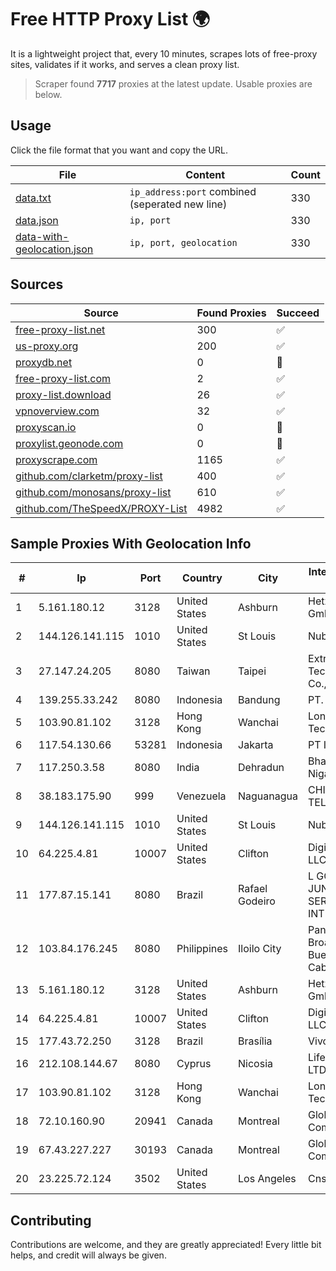 
# Free HTTP Proxy List 🌍

It is a lightweight project that, every 10 minutes, scrapes lots of free-proxy sites, validates if it works, and serves a clean proxy list.


> Scraper found **7717** proxies at the latest update. Usable proxies are below.

## Usage

Click the file format that you want and copy the URL.


|File|Content|Count|
|----|-------|-----|
|[data.txt](https://raw.githubusercontent.com/themiralay/Proxy-List-World/master/data.txt)|`ip_address:port` combined (seperated new line)|330|
|[data.json](https://raw.githubusercontent.com/themiralay/Proxy-List-World/master/data.json)|`ip, port`|330|
|[data-with-geolocation.json](https://raw.githubusercontent.com/themiralay/Proxy-List-World/master/data-with-geolocation.json)|`ip, port, geolocation`|330|

## Sources

|Source|Found Proxies|Succeed|
|------|-------------|-------|
|[free-proxy-list.net](https://free-proxy-list.net)|300|✅|
|[us-proxy.org](https://www.us-proxy.org)|200|✅|
|[proxydb.net](http://proxydb.net)|0|🚫|
|[free-proxy-list.com](https://free-proxy-list.com/?page=&port=&type%5B%5D=http&type%5B%5D=https&up_time=0&search=Search)|2|✅|
|[proxy-list.download](https://www.proxy-list.download/HTTP)|26|✅|
|[vpnoverview.com](https://vpnoverview.com/privacy/anonymous-browsing/free-proxy-servers)|32|✅|
|[proxyscan.io](https://www.proxyscan.io)|0|🚫|
|[proxylist.geonode.com](https://proxylist.geonode.com/api/proxy-list?limit=300&page=1&sort_by=lastChecked&sort_type=desc&protocols=http,https)|0|🚫|
|[proxyscrape.com](https://api.proxyscrape.com/v2/?request=displayproxies&protocol=http&timeout=10000&country=all&ssl=all&anonymity=all)|1165|✅|
|[github.com/clarketm/proxy-list](https://raw.githubusercontent.com/clarketm/proxy-list/master/proxy-list-raw.txt)|400|✅|
|[github.com/monosans/proxy-list](https://raw.githubusercontent.com/monosans/proxy-list/main/proxies/http.txt)|610|✅|
|[github.com/TheSpeedX/PROXY-List](https://raw.githubusercontent.com/TheSpeedX/PROXY-List/master/http.txt)|4982|✅|


## Sample Proxies With Geolocation Info

|#|Ip|Port|Country|City|Internet Service Provider|
|-|--|----|-------|----|-------------------------|
|1|5.161.180.12|3128|United States|Ashburn|Hetzner Online GmbH|
|2|144.126.141.115|1010|United States|St Louis|Nubes, LLC|
|3|27.147.24.205|8080|Taiwan|Taipei|Extra-Lan Technologies Co., LTD|
|4|139.255.33.242|8080|Indonesia|Bandung|PT. LINKNET|
|5|103.90.81.102|3128|Hong Kong|Wanchai|Lonlife Technology Co.|
|6|117.54.130.66|53281|Indonesia|Jakarta|PT IndoInternet|
|7|117.250.3.58|8080|India|Dehradun|Bharat Sanchar Nigam Ltd|
|8|38.183.175.90|999|Venezuela|Naguanagua|CHIRCALNET TELECOM, C.A.|
|9|144.126.141.115|1010|United States|St Louis|Nubes, LLC|
|10|64.225.4.81|10007|United States|Clifton|DigitalOcean, LLC|
|11|177.87.15.141|8080|Brazil|Rafael Godeiro|L GONZAGA JUNIOR SERVICOS DE INTERNET - ME|
|12|103.84.176.245|8080|Philippines|Iloilo City|Panay Broadband / Buenavista Cable TV., Inc.|
|13|5.161.180.12|3128|United States|Ashburn|Hetzner Online GmbH|
|14|64.225.4.81|10007|United States|Clifton|DigitalOcean, LLC|
|15|177.43.72.250|3128|Brazil|Brasília|Vivo|
|16|212.108.144.67|8080|Cyprus|Nicosia|Lifecell Digital LTD|
|17|103.90.81.102|3128|Hong Kong|Wanchai|Lonlife Technology Co.|
|18|72.10.160.90|20941|Canada|Montreal|GloboTech Communications|
|19|67.43.227.227|30193|Canada|Montreal|GloboTech Communications|
|20|23.225.72.124|3502|United States|Los Angeles|Cnservers LLC|



## Contributing

Contributions are welcome, and they are greatly appreciated! Every
little bit helps, and credit will always be given.

